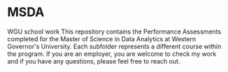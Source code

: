 # MSDA
WGU school work
This repository contains the Performance Assessments completed for the Master of Science in Data Analytics at Western Governor's University. Each subfolder represents a different course within the program. If you are an employer, you are welcome to check my work and if you have any questions, please feel free to reach out.
